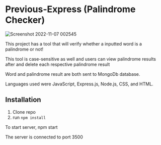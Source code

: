 # Previous-Express  (Palindrome Checker)
 
 
 
 ![Screenshot 2022-11-07 002545](https://user-images.githubusercontent.com/113325142/200232977-8bbb9347-becb-4639-9d80-fcb9cc2ffa25.jpg)

 This project has a tool that will verify whether a inputted word is a palindrome or not!
 
 This tool is case-sensitive as well and users can view palindrome results after and delete each respective palindrome result
 
 Word and palindrome result are both sent to MongoDb database.


Languages used were JavaScript, Express.js, Node.js, CSS, and HTML. 
 
 
 ## Installation

1. Clone repo
2. run `npm install`



 To start server, npm start
 
 The server is connected to port 3500
 
 
 
